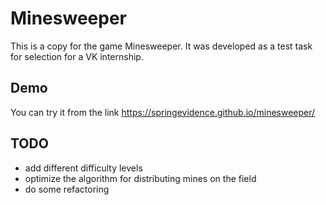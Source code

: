 # Minesweeper

This is a copy for the game Minesweeper. It was developed as a test task for selection for a VK internship. 

## Demo

You can try it from the link  https://springevidence.github.io/minesweeper/

## TODO

- add different difficulty levels
- optimize the algorithm for distributing mines on the field
- do some refactoring